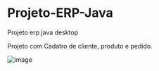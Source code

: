 # Projeto-ERP-Java
Projeto erp java desktop
    
Projeto com Cadatro de cliente, produto e pedido.

![image](https://user-images.githubusercontent.com/71353427/220637693-0a4f328d-06b8-42b9-89a2-7212db7b48ca.png)
